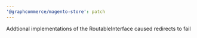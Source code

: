```yaml
---
'@graphcommerce/magento-store': patch
---
```


Addtional implementations of the RoutableInterface caused redirects to fail
